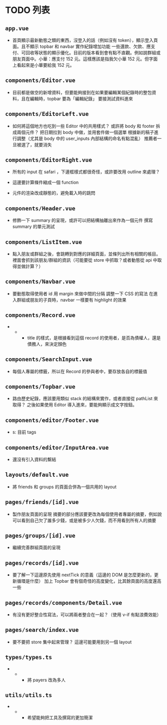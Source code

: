 # TODO 列表

## `app.vue`

- 首頁顯示最新動態之類的東西，沒登入的話（例如沒有 token），顯示登入頁面。且不顯示 topbar 和 navbar
實作紀錄增加功能
一些還款、欠款、應支付、可回收等狀態的顯示優化。目前的版本看到會有點不直觀。例如說群組或朋友頁面中。小華：應支付 152 元。這樣應該是指我欠小華 152 元。但字面上看起來是小華要給我 152 元。


## `components/Editor.vue`

- 目前都是做空的新增資料，但要能夠接到在如果要編輯某個紀錄時的整包資料，且在編輯時，topbar 要為「編輯紀錄」
要接測試資料進來
>


## `components/EditorLeft.vue`

- 如何將這個地方也吃到一些 Editor 中的共用樣式？
或許將 body 和 footer 拆成兩個元件？
把日期拉到 body 中做，並用套件做一個選單
根據新的稿子進行調整（尤其是 body 中的 user_inputs 內部結構的命名有點混亂）
推薦者一旦被選了，就要消失
>


## `components/EditorRight.vue`

- 所有的 input 在 safari ，下邊框樣式都很奇怪，或許要改用 outline 來處理？
>

- 這邊要計算條件縮成一個 function

- 元件的渲染改成靜態的，避免載入時的跳閃


## `components/Header.vue`

- 修飾一下 summary 的呈現，或許可以把結構抽離出來作為一個元件
撰寫 summary 的單元測試


## `components/ListItem.vue`

- 點入朋友或群組之後，會跳轉到對應的詳細頁面，並條列出所有相關的帳目。裡面會抓到該朋友/群組的資訊（可能要從 store 中抓取？或者動態從 api 中取得並做計算？）
>


## `components/Navbar.vue`

- 要動態取得使用者 id
用 margin 來做中間的分隔
調整一下 CSS 的寫法
在進入群組或朋友的子頁時，navbar 一樣要有 highlight 的效果
>


## `components/Record.vue`

- * - title 的樣式，是根據看到這個 record 的使用者，是否為債權人，還是債務人，來決定顏色


## `components/SearchInput.vue`

- 每個人專屬的標籤，所以在 Record 的參與者中，要存放各自的標籤值
>


## `components/Topbar.vue`

- 路由歷史紀錄，應該要用類似 stack 的結構來實作，或者直接從 pathList 來取得？
之後如果使用 Editor 導入進來，要能夠顯示成文字按鈕。
>


## `components/editor/Footer.vue`

- s:
目前 tags
>


## `components/editor/InputArea.vue`

- 還沒有引入資料的繫結
>


## `layouts/default.vue`

- 將 friends 和 groups 的頁面合併為一個共用的 layout
>


## `pages/friends/[id].vue`

- 製作朋友頁面的呈現
摘要的部分應該要更改為每個使用者專屬的摘要，例如說可以看到自己欠了誰多少錢，或是被多少人欠錢，而不用看到所有人的摘要
>


## `pages/groups/[id].vue`

- 繼續完善群組頁面的呈現
>


## `pages/records/[id].vue`

- 要了解一下這邊原先使用 nextTick 的意義（這邊的 DOM 是怎麼更新的，更新循環是什麼）
加上 Topbar
會有個奇怪的高度變化，比其餘頁面的高度還高一些
>


## `pages/records/components/Detail.vue`

- 有沒有更好整合性寫法，可以將兩者整合在一起？（使用 v-if 有點浪費效能）
>


## `pages/search/index.vue`

- 要不要把 store 集中起來管理？
這邊可能要用到另一個 layout
>


## `types/types.ts`

- * - 將 payers 改為多人


## `utils/utils.ts`

- * - 希望能夠把工具及撰寫的更加簡潔


